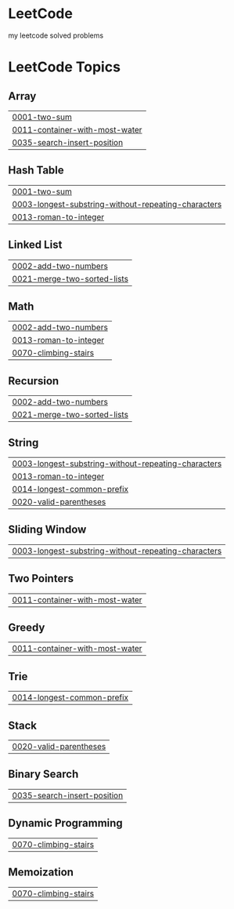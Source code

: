 # LeetCode
my leetcode solved problems

<!---LeetCode Topics Start-->
# LeetCode Topics
## Array
|  |
| ------- |
| [0001-two-sum](https://github.com/Kairuihu2903/LeetCode/tree/master/0001-two-sum) |
| [0011-container-with-most-water](https://github.com/Kairuihu2903/LeetCode/tree/master/0011-container-with-most-water) |
| [0035-search-insert-position](https://github.com/Kairuihu2903/LeetCode/tree/master/0035-search-insert-position) |
## Hash Table
|  |
| ------- |
| [0001-two-sum](https://github.com/Kairuihu2903/LeetCode/tree/master/0001-two-sum) |
| [0003-longest-substring-without-repeating-characters](https://github.com/Kairuihu2903/LeetCode/tree/master/0003-longest-substring-without-repeating-characters) |
| [0013-roman-to-integer](https://github.com/Kairuihu2903/LeetCode/tree/master/0013-roman-to-integer) |
## Linked List
|  |
| ------- |
| [0002-add-two-numbers](https://github.com/Kairuihu2903/LeetCode/tree/master/0002-add-two-numbers) |
| [0021-merge-two-sorted-lists](https://github.com/Kairuihu2903/LeetCode/tree/master/0021-merge-two-sorted-lists) |
## Math
|  |
| ------- |
| [0002-add-two-numbers](https://github.com/Kairuihu2903/LeetCode/tree/master/0002-add-two-numbers) |
| [0013-roman-to-integer](https://github.com/Kairuihu2903/LeetCode/tree/master/0013-roman-to-integer) |
| [0070-climbing-stairs](https://github.com/Kairuihu2903/LeetCode/tree/master/0070-climbing-stairs) |
## Recursion
|  |
| ------- |
| [0002-add-two-numbers](https://github.com/Kairuihu2903/LeetCode/tree/master/0002-add-two-numbers) |
| [0021-merge-two-sorted-lists](https://github.com/Kairuihu2903/LeetCode/tree/master/0021-merge-two-sorted-lists) |
## String
|  |
| ------- |
| [0003-longest-substring-without-repeating-characters](https://github.com/Kairuihu2903/LeetCode/tree/master/0003-longest-substring-without-repeating-characters) |
| [0013-roman-to-integer](https://github.com/Kairuihu2903/LeetCode/tree/master/0013-roman-to-integer) |
| [0014-longest-common-prefix](https://github.com/Kairuihu2903/LeetCode/tree/master/0014-longest-common-prefix) |
| [0020-valid-parentheses](https://github.com/Kairuihu2903/LeetCode/tree/master/0020-valid-parentheses) |
## Sliding Window
|  |
| ------- |
| [0003-longest-substring-without-repeating-characters](https://github.com/Kairuihu2903/LeetCode/tree/master/0003-longest-substring-without-repeating-characters) |
## Two Pointers
|  |
| ------- |
| [0011-container-with-most-water](https://github.com/Kairuihu2903/LeetCode/tree/master/0011-container-with-most-water) |
## Greedy
|  |
| ------- |
| [0011-container-with-most-water](https://github.com/Kairuihu2903/LeetCode/tree/master/0011-container-with-most-water) |
## Trie
|  |
| ------- |
| [0014-longest-common-prefix](https://github.com/Kairuihu2903/LeetCode/tree/master/0014-longest-common-prefix) |
## Stack
|  |
| ------- |
| [0020-valid-parentheses](https://github.com/Kairuihu2903/LeetCode/tree/master/0020-valid-parentheses) |
## Binary Search
|  |
| ------- |
| [0035-search-insert-position](https://github.com/Kairuihu2903/LeetCode/tree/master/0035-search-insert-position) |
## Dynamic Programming
|  |
| ------- |
| [0070-climbing-stairs](https://github.com/Kairuihu2903/LeetCode/tree/master/0070-climbing-stairs) |
## Memoization
|  |
| ------- |
| [0070-climbing-stairs](https://github.com/Kairuihu2903/LeetCode/tree/master/0070-climbing-stairs) |
<!---LeetCode Topics End-->